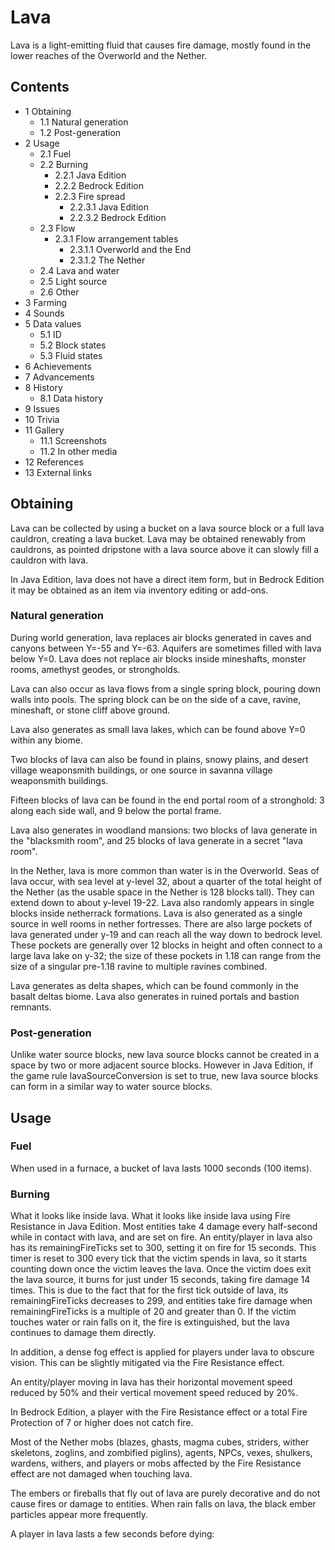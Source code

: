 # Lava
Lava is a light-emitting fluid that causes fire damage, mostly found in the lower reaches of the Overworld and the Nether.

## Contents
- 1 Obtaining
	- 1.1 Natural generation
	- 1.2 Post-generation
- 2 Usage
	- 2.1 Fuel
	- 2.2 Burning
		- 2.2.1 Java Edition
		- 2.2.2 Bedrock Edition
		- 2.2.3 Fire spread
			- 2.2.3.1 Java Edition
			- 2.2.3.2 Bedrock Edition
	- 2.3 Flow
		- 2.3.1 Flow arrangement tables
			- 2.3.1.1 Overworld and the End
			- 2.3.1.2 The Nether
	- 2.4 Lava and water
	- 2.5 Light source
	- 2.6 Other
- 3 Farming
- 4 Sounds
- 5 Data values
	- 5.1 ID
	- 5.2 Block states
	- 5.3 Fluid states
- 6 Achievements
- 7 Advancements
- 8 History
	- 8.1 Data history
- 9 Issues
- 10 Trivia
- 11 Gallery
	- 11.1 Screenshots
	- 11.2 In other media
- 12 References
- 13 External links

## Obtaining
Lava can be collected by using a bucket on a lava source block or a full lava cauldron, creating a lava bucket. Lava may be obtained renewably from cauldrons, as pointed dripstone with a lava source above it can slowly fill a cauldron with lava.

In Java Edition, lava does not have a direct item form, but in Bedrock Edition it may be obtained as an item via inventory editing or add-ons.

### Natural generation
During world generation, lava replaces air blocks generated in caves and canyons between Y=-55 and Y=-63. Aquifers are sometimes filled with lava below Y=0. Lava does not replace air blocks inside mineshafts, monster rooms, amethyst geodes, or strongholds.

Lava can also occur as lava flows from a single spring block, pouring down walls into pools. The spring block can be on the side of a cave, ravine, mineshaft, or stone cliff above ground.

Lava also generates as small lava lakes, which can be found above Y=0 within any biome.

Two blocks of lava can also be found in plains, snowy plains, and desert village weaponsmith buildings, or one source in savanna village weaponsmith buildings.

Fifteen blocks of lava can be found in the end portal room of a stronghold: 3 along each side wall, and 9 below the portal frame.

Lava also generates in woodland mansions: two blocks of lava generate in the "blacksmith room", and 25 blocks of lava generate in a secret "lava room".

In the Nether, lava is more common than water is in the Overworld. Seas of lava occur, with sea level at y-level 32, about a quarter of the total height of the Nether (as the usable space in the Nether is 128 blocks tall). They can extend down to about y-level 19-22. Lava also randomly appears in single blocks inside netherrack formations. Lava is also generated as a single source in well rooms in nether fortresses. There are also large pockets of lava generated under y-19 and can reach all the way down to bedrock level. These pockets are generally over 12 blocks in height and often connect to a large lava lake on y-32; the size of these pockets in 1.18 can range from the size of a singular pre-1.18 ravine to multiple ravines combined.

Lava generates as delta shapes, which can be found commonly in the basalt deltas biome. Lava also generates in ruined portals and bastion remnants.

### Post-generation
Unlike water source blocks, new lava source blocks cannot be created in a space by two or more adjacent source blocks. However in Java Edition, if the game rule lavaSourceConversion is set to true, new lava source blocks can form in a similar way to water source blocks.

## Usage
### Fuel
When used in a furnace, a bucket of lava lasts 1000 seconds (100 items).

### Burning
What it looks like inside lava.
What it looks like inside lava using Fire Resistance in Java Edition.
Most entities take 4 damage every half-second while in contact with lava, and are set on fire. An entity/player in lava also has its remainingFireTicks set to 300, setting it on fire for 15 seconds. This timer is reset to 300 every tick that the victim spends in lava, so it starts counting down once the victim leaves the lava. Once the victim does exit the lava source, it burns for just under 15 seconds, taking fire damage 14 times. This is due to the fact that for the first tick outside of lava, its remainingFireTicks decreases to 299, and entities take fire damage when remainingFireTicks is a multiple of 20 and greater than 0. If the victim touches water or rain falls on it, the fire is extinguished, but the lava continues to damage them directly.

In addition, a dense fog effect is applied for players under lava to obscure vision. This can be slightly mitigated via the Fire Resistance effect.

An entity/player moving in lava has their horizontal movement speed reduced by 50% and their vertical movement speed reduced by 20%.

In Bedrock Edition, a player with the Fire Resistance effect or a total Fire Protection of 7 or higher does not catch fire. 

Most of the Nether mobs (blazes, ghasts, magma cubes, striders, wither skeletons, zoglins, and zombified piglins), agents, NPCs, vexes, shulkers, wardens, withers, and players or mobs affected by the Fire Resistance effect are not damaged when touching lava. 

The embers or fireballs that fly out of lava are purely decorative and do not cause fires or damage to entities. When rain falls on lava, the black ember particles appear more frequently.

A player in lava lasts a few seconds before dying:

